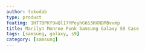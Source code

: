 ```yaml
---
author: tokodab
type: product
featimg: 1HTTBPKY9wQl17YPeyhG6S3HXNDMBvvmp
title: Marilyn Monroe Punk Samsung Galaxy S9 Case
tags: [samsung, galaxy, s9]
category: [samsung]
---
```

